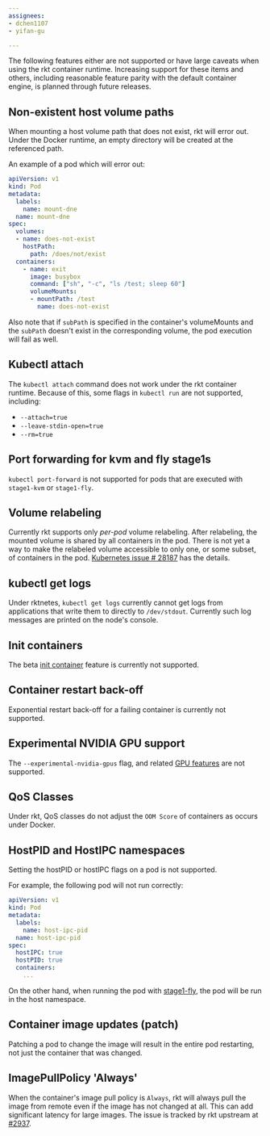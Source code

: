```yaml
---
assignees:
- dchen1107
- yifan-gu

---
```


The following features either are not supported or have large caveats when using the rkt container runtime. Increasing support for these items and others, including reasonable feature parity with the default container engine, is planned through future releases.

## Non-existent host volume paths

When mounting a host volume path that does not exist, rkt will error out. Under the Docker runtime, an empty directory will be created at the referenced path.

An example of a pod which will error out:

```yaml
apiVersion: v1
kind: Pod
metadata:
  labels:
    name: mount-dne
  name: mount-dne
spec:
  volumes:
  - name: does-not-exist
    hostPath:
      path: /does/not/exist
  containers:
    - name: exit
      image: busybox
      command: ["sh", "-c", "ls /test; sleep 60"]
      volumeMounts:
      - mountPath: /test
        name: does-not-exist
```

Also note that if `subPath` is specified in the container's volumeMounts and the `subPath` doesn't exist in the corresponding volume, the pod execution will fail as well.

## Kubectl attach

The `kubectl attach` command does not work under the rkt container runtime.
Because of this, some flags in `kubectl run` are not supported, including:

* `--attach=true`
* `--leave-stdin-open=true`
* `--rm=true`

## Port forwarding for kvm and fly stage1s

`kubectl port-forward` is not supported for pods that are executed with `stage1-kvm` or `stage1-fly`.

## Volume relabeling

Currently rkt supports only *per-pod* volume relabeling. After relabeling, the mounted volume is shared by all containers in the pod. There is not yet a way to make the relabeled volume accessible to only one, or some subset, of containers in the pod. [Kubernetes issue # 28187](https://github.com/kubernetes/kubernetes/issues/28187) has the details.

## kubectl get logs

Under rktnetes, `kubectl get logs` currently cannot get logs from applications that write them to directly to `/dev/stdout`. Currently such log messages are printed on the node's console.

## Init containers

The beta [init container](/docs/user-guide/pods/init-containers.md) feature is currently not supported.

## Container restart back-off

Exponential restart back-off for a failing container is currently not supported.

## Experimental NVIDIA GPU support

The `--experimental-nvidia-gpus` flag, and related [GPU features](https://github.com/kubernetes/kubernetes/blob/master/docs/proposals/gpu-support.md) are not supported.

## QoS Classes

Under rkt, QoS classes do not adjust the `OOM Score` of containers as occurs under Docker.

## HostPID and HostIPC namespaces

Setting the hostPID or hostIPC flags on a pod is not supported.

For example, the following pod will not run correctly:

```yaml
apiVersion: v1
kind: Pod
metadata:
  labels:
    name: host-ipc-pid
  name: host-ipc-pid
spec:
  hostIPC: true
  hostPID: true
  containers:
    ...
```

On the other hand, when running the pod with [stage1-fly](https://coreos.com/rkt/docs/latest/running-fly-stage1.html), the pod will be run in the host namespace.

## Container image updates (patch)

Patching a pod to change the image will result in the entire pod restarting, not just the container that was changed.

## ImagePullPolicy 'Always'

When the container's image pull policy is `Always`, rkt will always pull the image from remote even if the image has not changed at all.
This can add significant latency for large images.
The issue is tracked by rkt upstream at [#2937](https://github.com/coreos/rkt/issues/2937).

